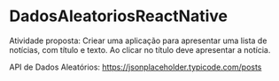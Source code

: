 # DadosAleatoriosReactNative
Atividade proposta: Criear uma aplicação para apresentar uma lista de notícias, com título e texto. Ao clicar no título deve apresentar a notícia.

API de Dados Aleatórios: https://jsonplaceholder.typicode.com/posts
